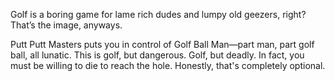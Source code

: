 Golf is a boring game for lame rich dudes and lumpy old geezers, right? That’s the image, anyways.

Putt Putt Masters puts you in control of Golf Ball Man—part man, part golf ball, all lunatic. This is golf, but dangerous. Golf, but deadly. In fact, you must be willing to die to reach the hole. Honestly, that's completely optional.